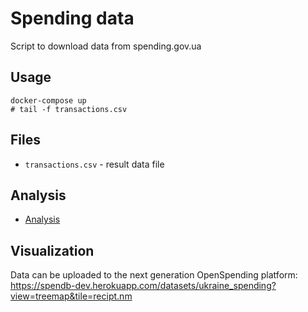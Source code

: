 # Spending data

Script to download data from spending.gov.ua

## Usage

```
docker-compose up
# tail -f transactions.csv
```

## Files

* `transactions.csv` - result data file

## Analysis

* [Analysis](analysis/README.md)

## Visualization

Data can be uploaded to the next generation OpenSpending platform:
https://spendb-dev.herokuapp.com/datasets/ukraine_spending?view=treemap&tile=recipt.nm

